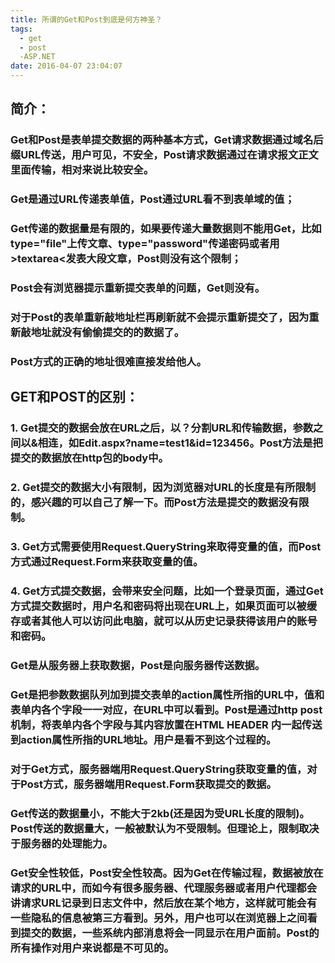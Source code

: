 ```yaml
---
title: 所谓的Get和Post到底是何方神圣？
tags:
  - get
  - post
  -ASP.NET
date: 2016-04-07 23:04:07
---
```


##  简介：

### Get和Post是表单提交数据的两种基本方式，Get请求数据通过域名后缀URL传送，用户可见，不安全，Post请求数据通过在请求报文正文里面传输，相对来说比较安全。

### Get是通过URL传递表单值，Post通过URL看不到表单域的值；

### Get传递的数据量是有限的，如果要传递大量数据则不能用Get，比如type="file"上传文章、type="password"传递密码或者用&gt;textarea&lt;发表大段文章，Post则没有这个限制；

### Post会有浏览器提示重新提交表单的问题，Get则没有。

### 对于Post的表单重新敲地址栏再刷新就不会提示重新提交了，因为重新敲地址就没有偷偷提交的的数据了。

### Post方式的正确的地址很难直接发给他人。
<!--more-->
##  GET和POST的区别：

### 1\. Get提交的数据会放在URL之后，以？分割URL和传输数据，参数之间以&相连，如Edit.aspx?name=test1&id=123456。Post方法是把提交的数据放在http包的body中。

### 2\. Get提交的数据大小有限制，因为浏览器对URL的长度是有所限制的，感兴趣的可以自己了解一下。而Post方法是提交的数据没有限制。

### 3\. Get方式需要使用Request.QueryString来取得变量的值，而Post方式通过Request.Form来获取变量的值。

### 4\. Get方式提交数据，会带来安全问题，比如一个登录页面，通过Get方式提交数据时，用户名和密码将出现在URL上，如果页面可以被缓存或者其他人可以访问此电脑，就可以从历史记录获得该用户的账号和密码。

### Get是从服务器上获取数据，Post是向服务器传送数据。

### Get是把参数数据队列加到提交表单的action属性所指的URL中，值和表单内各个字段一一对应，在URL中可以看到。Post是通过http post机制，将表单内各个字段与其内容放置在HTML HEADER 内一起传送到action属性所指的URL地址。用户是看不到这个过程的。

### 对于Get方式，服务器端用Request.QueryString获取变量的值，对于Post方式，服务器端用Request.Form获取提交的数据。

### Get传送的数据量小，不能大于2kb(还是因为受URL长度的限制)。Post传送的数据量大，一般被默认为不受限制。但理论上，限制取决于服务器的处理能力。

### Get安全性较低，Post安全性较高。因为Get在传输过程，数据被放在请求的URL中，而如今有很多服务器、代理服务器或者用户代理都会讲请求URL记录到日志文件中，然后放在某个地方，这样就可能会有一些隐私的信息被第三方看到。另外，用户也可以在浏览器上之间看到提交的数据，一些系统内部消息将会一同显示在用户面前。Post的所有操作对用户来说都是不可见的。